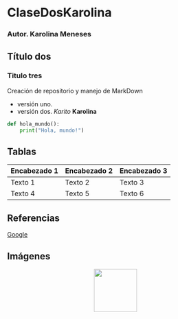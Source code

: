# ClaseDosKarolina
### Autor. Karolina Meneses 
## Título dos 
### Titulo tres
Creación de repositorio y manejo de MarkDown 
- versión uno.
- versión dos.
 *Karito* 
 **Karolina**
  
```python
def hola_mundo():
    print("Hola, mundo!")
```


## Tablas
| Encabezado 1 | Encabezado 2 | Encabezado 3 |
|--------------|--------------|--------------|
| Texto 1      | Texto 2      | Texto 3      |
| Texto 4      | Texto 5      | Texto 6      |

## Referencias
[Google](https://www.google.com)

## Imágenes

<p align="center">
<img src="./Logos/luna.jpg" height="100">
</p>

